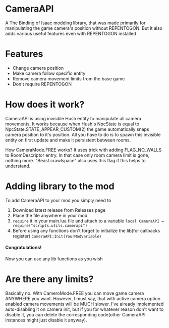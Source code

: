# CameraAPI

A The Binding of Isaac modding library, that was made primarily for manipulating the game camera's position without REPENTOGON. But it also adds various useful features even with REPENTOGON installed

# Features

- Change camera position
- Make camera follow specific entity
- Remove camera movement limits from the base game
- Don't require REPENTOGON

# How does it work?

CameraAPI is using invisible Hush entity to manipulate all camera movements. It works because when Hush's NpcState is equal to NpcState.STATE_APPEAR_CUSTOM(2) the game automatically snaps camera position to it's position. All you have to do is to spawn this invisible entity on first update and make it persistent between rooms. 

How CameraMode.FREE works? It uses trick with adding FLAG_NO_WALLS to RoomDescriptor entry. In that case only room camera limit is gone, nothing more. "Beast crawlspace" also uses this flag if this helps to understand.

# Adding library to the mod

To add CameraAPI to your mod you simply need to

1. Download latest release from Releases page
2. Place the file anywhere in your mod
3. `require` it in your main.lua file and attach to a variable
`local CameraAPI = require("scripts.utils.camerapi")`
4. Before using any functions don't forget to initialize the lib(for callbacks register)
`CameraAPI:Init(YourModVariable)`

#### Congratulations!
Now you can use any lib functions as you wish

# Are there any limits?
Basically no. With CameroMode.FREE you can move game camera ANYWHERE you want. However, I must say, that with active camera option enabled camera movements will be MUCH slower. I've already implemented auto-disabling it on camera init, but if you for whatever reason don't want to disable it, you can delete the corresponding code(other CameraAPI instances might just disable it anyway).
